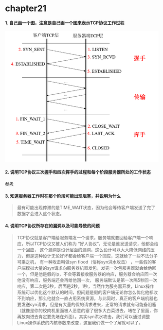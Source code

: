 # chapter21
#### 1. 自己画一个图，注意是自己画一个图来表示TCP协议工作过程
![题1](https://github.com/wu-zero/python_learn/blob/master/daily_work/chapter21/picture1.png)


#### 2. 说明TCP协议三次握手和四次挥手的过程和每个阶段服务器所处的工作状态
[参考](http://www.elecfans.com/d/758978.html)  

#### 3. 知道服务器工作时在那个阶段可能出现阻塞，并说明为什么
>最有可能出现停滞的是TIME_WAIT状态，因为他会等待客户端发送了完了数据才会进入这个状态。  

#### 4. 说明TCP协议所存在的漏洞以及可能导致的问题
>TCP协议就是客户端给服务端发一个请求，服务端就要回给客户端一个响应，所以TCP协议又被人们称为 “好人协议”，无论是谁发送请求，他都会给一个回应， 这个漏洞是设计层面的漏洞，这么设计可以大大降低网络的压力，但是这种设计无论好坏都会给客户端一个回应，这就给了一些不法分子可乘之机， 有一种攻击叫做syn flood（俗称syn洪水攻击） ，一些假的客户端模拟大量的syn请求向服务器机器发包，发完一次包服务器就会给他回一个，但是他是假的ip，不会等着接收服务器的响应，服务器会响应回一次他没有响应，服务端还会再给他回一次， 服务端默认是第一次隔5秒回一次响应，第二次是3秒，后面是2秒，1秒，当然作为服务器开发，Linux操作系统可以优化这个默认的时间，但问题是假的客户端无论你怎么优化他都收不到响应，那么他就会一直占用系统资源。与此同时，真正的客户端机器也要发送syn请求，但是有大量的假的请求进来，正常的请求就有可能备阻塞（就像是你的绞肉机里面被人恶意的塞了很多大白菜进去，堵在了里面，你再放肉进去肯定要先堵在外面）。其实syn洪水攻击，我们可以通过调整Linux操作系统的内核参数来改变，这里我们做一个了解就可以了。  


